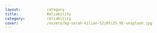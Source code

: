 ```yaml
---
layout:            category
title:             Reliability
category:          reliability
cover:             /assets/bg-sarah-kilian-52jRtc2S_VE-unsplash.jpg
---
```

